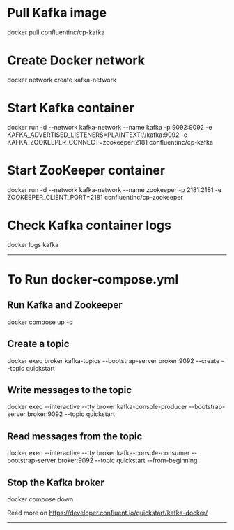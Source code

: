 # Pull Kafka image
docker pull confluentinc/cp-kafka

# Create Docker network
docker network create kafka-network

# Start Kafka container
docker run -d --network kafka-network --name kafka -p 9092:9092 -e KAFKA_ADVERTISED_LISTENERS=PLAINTEXT://kafka:9092 -e KAFKA_ZOOKEEPER_CONNECT=zookeeper:2181 confluentinc/cp-kafka

# Start ZooKeeper container
docker run -d --network kafka-network --name zookeeper -p 2181:2181 -e ZOOKEEPER_CLIENT_PORT=2181 confluentinc/cp-zookeeper

# Check Kafka container logs
docker logs kafka

-------------------------------------

# To Run docker-compose.yml

## Run Kafka and Zookeeper
docker compose up -d

## Create a topic
docker exec broker kafka-topics --bootstrap-server broker:9092 --create --topic quickstart

## Write messages to the topic
docker exec --interactive --tty broker kafka-console-producer --bootstrap-server broker:9092 --topic quickstart

## Read messages from the topic
docker exec --interactive --tty broker kafka-console-consumer --bootstrap-server broker:9092 --topic quickstart --from-beginning

## Stop the Kafka broker
docker compose down

Read more on https://developer.confluent.io/quickstart/kafka-docker/


-------------------------------